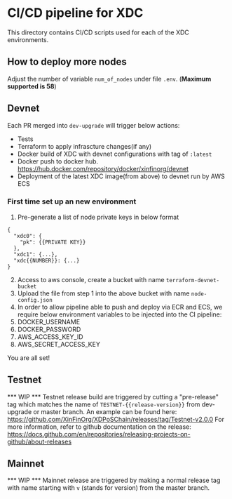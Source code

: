 # CI/CD pipeline for XDC
This directory contains CI/CD scripts used for each of the XDC environments.

## How to deploy more nodes
Adjust the number of variable `num_of_nodes` under file `.env`. (**Maximum supported is 58**)

## Devnet
Each PR merged into `dev-upgrade` will trigger below actions:
- Tests
- Terraform to apply infrascture changes(if any)
- Docker build of XDC with devnet configurations with tag of `:latest`
- Docker push to docker hub. https://hub.docker.com/repository/docker/xinfinorg/devnet
- Deployment of the latest XDC image(from above) to devnet run by AWS ECS

### First time set up an new environment
1. Pre-generate a list of node private keys in below format
```
{
  "xdc0": {
    "pk": {{PRIVATE KEY}}
  },
  "xdc1": {...},
  "xdc{{NUMBER}}: {...}
}
```
2. Access to aws console, create a bucket with name `terraform-devnet-bucket`
3. Upload the file from step 1 into the above bucket with name `node-config.json`
4. In order to allow pipeline able to push and deploy via ECR and ECS, we require below environment variables to be injected into the CI pipeline:
  1. DOCKER_USERNAME
  2. DOCKER_PASSWORD
  3. AWS_ACCESS_KEY_ID
  4. AWS_SECRET_ACCESS_KEY
  
You are all set!

## Testnet
*** WIP ***
Testnet release build are triggered by cutting a "pre-release" tag which matches the name of `TESTNET-{{release-version}}` from dev-upgrade or master branch.
An example can be found here: https://github.com/XinFinOrg/XDPoSChain/releases/tag/Testnet-v2.0.0
For more information, refer to github documentation on the release: https://docs.github.com/en/repositories/releasing-projects-on-github/about-releases

## Mainnet
*** WIP ***
Mainnet release are triggered by making a normal release tag with name starting with `v` (stands for version) from the master branch.